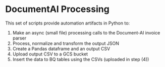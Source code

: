 # DocumentAI Processing
This set of scripts provide automation artifacts in Python to:
1. Make an async (small file) processing calls to the Document-AI invoice parser
2. Process, normalize and transform the output JSON
3. Create a Pandas dataframe and an output CSV
4. Upload output CSV to a GCS bucket 
5. Insert the data to BQ tables using the CSVs (uploaded in step (4))
